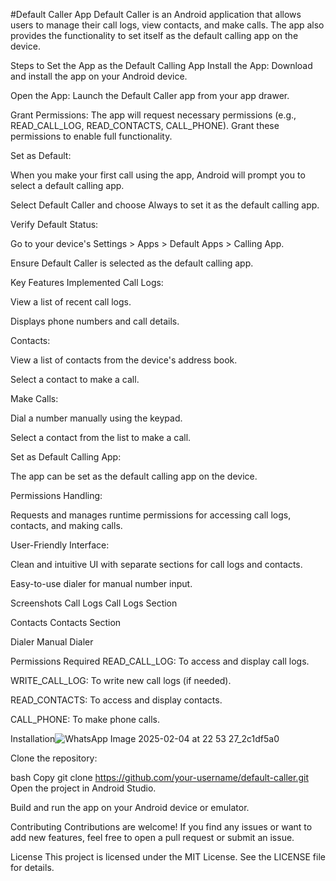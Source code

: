 #Default Caller App
Default Caller is an Android application that allows users to manage their call logs, view contacts, and make calls. The app also provides the functionality to set itself as the default calling app on the device.

Steps to Set the App as the Default Calling App
Install the App: Download and install the app on your Android device.

Open the App: Launch the Default Caller app from your app drawer.

Grant Permissions: The app will request necessary permissions (e.g., READ_CALL_LOG, READ_CONTACTS, CALL_PHONE). Grant these permissions to enable full functionality.

Set as Default:

When you make your first call using the app, Android will prompt you to select a default calling app.

Select Default Caller and choose Always to set it as the default calling app.

Verify Default Status:

Go to your device's Settings > Apps > Default Apps > Calling App.

Ensure Default Caller is selected as the default calling app.

Key Features Implemented
Call Logs:

View a list of recent call logs.

Displays phone numbers and call details.

Contacts:

View a list of contacts from the device's address book.

Select a contact to make a call.

Make Calls:

Dial a number manually using the keypad.

Select a contact from the list to make a call.

Set as Default Calling App:

The app can be set as the default calling app on the device.

Permissions Handling:

Requests and manages runtime permissions for accessing call logs, contacts, and making calls.

User-Friendly Interface:

Clean and intuitive UI with separate sections for call logs and contacts.

Easy-to-use dialer for manual number input.

Screenshots
Call Logs
Call Logs Section

Contacts
Contacts Section

Dialer
Manual Dialer

Permissions Required
READ_CALL_LOG: To access and display call logs.

WRITE_CALL_LOG: To write new call logs (if needed).

READ_CONTACTS: To access and display contacts.

CALL_PHONE: To make phone calls.

Installation![WhatsApp Image 2025-02-04 at 22 53 27_2c1df5a0](https://github.com/user-attachments/assets/e8f569c1-8aa2-4559-83c4-91064123926f)

Clone the repository:

bash
Copy
git clone https://github.com/your-username/default-caller.git
Open the project in Android Studio.

Build and run the app on your Android device or emulator.

Contributing
Contributions are welcome! If you find any issues or want to add new features, feel free to open a pull request or submit an issue.

License
This project is licensed under the MIT License. See the LICENSE file for details.
